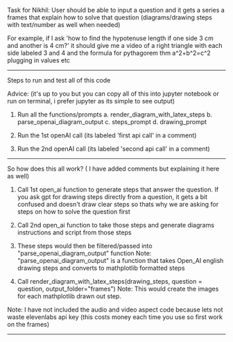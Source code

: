 Task for Nikhil: User should be able to input a question and it gets a series a frames that explain how to solve that question (diagrams/drawing steps with text/number as well when needed)

For example, if I ask 'how to find the hypotenuse length if one side 3 cm and another is 4 cm?' it should give me a video of a right triangle with each side labeled 3 and 4 and the formula for pythagorem thm a^2+b^2=c^2 plugging in values etc



---------------------------------------------------------------------------------------------------

Steps to run and test all of this code

Advice: (it's up to you but you can copy all of this into jupyter notebook or run on terminal, i prefer jupyter as its simple to see output)

1. Run all the functions/prompts
  a. render_diagram_with_latex_steps
  b. parse_openai_diagram_output
  c. steps_prompt
  d. drawing_prompt

2. Run the 1st openAI call (its labeled 'first api call' in a comment)
3. Run the 2nd openAI call (its labeled 'second api call' in a comment)




---------------------------------------------------------------------------------------------------


So how does this all work? ( I have added comments but explaining it here as well)

1. Call 1st open_ai function to generate steps that answer the question. If you ask gpt for drawing steps directly from a question, it gets a bit confused and doesn't draw clear steps so thats why we are asking for steps on how to solve the question first

2. Call 2nd open_ai function to take those steps and generate diagrams instructions and script from those steps
  
3. These steps would then be filtered/passed into "parse_openai_diagram_output" function
Note: "parse_openai_diagram_output" is a function that takes Open_AI english drawing steps and converts to mathplotlib formatted steps

6. Call render_diagram_with_latex_steps(drawing_steps, question = question, output_folder="frames")
Note: This would create the images for each mathplotlib drawn out step.

Note: I have not included the audio and video aspect code because lets not waste elevenlabs api key (this costs money each time you use so first work on the frames)

---------------------------------------------------------------------------------------------------